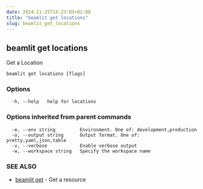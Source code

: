 ```yaml
---
date: 2024-11-25T14:23:03+01:00
title: "beamlit get locations"
slug: beamlit_get_locations
---
```

## beamlit get locations

Get a Location

```
beamlit get locations [flags]
```

### Options

```
  -h, --help   help for locations
```

### Options inherited from parent commands

```
  -e, --env string         Environment. One of: development,production
  -o, --output string      Output format. One of: pretty,yaml,json,table
  -v, --verbose            Enable verbose output
  -w, --workspace string   Specify the workspace name
```

### SEE ALSO

* [beamlit get](beamlit_get.md)	 - Get a resource


